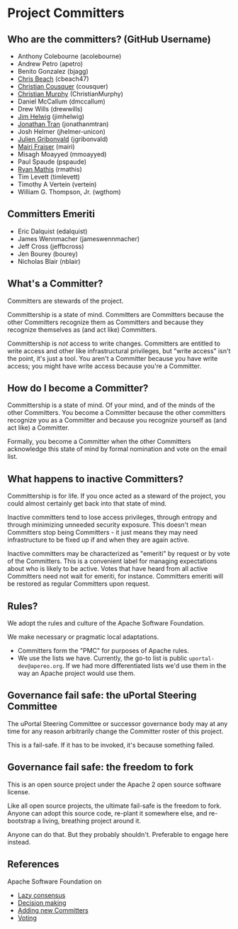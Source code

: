 # Project Committers

## Who are the committers? (GitHub Username)

 - Anthony Colebourne (acolebourne)
 - Andrew Petro (apetro)
 - Benito Gonzalez (bjagg)
 - [Chris Beach][] (cbeach47)
 - [Christian Cousquer][] (cousquer)
 - [Christian Murphy][] (ChristianMurphy)
 - Daniel McCallum (dmccallum)
 - Drew Wills (drewwills)
 - [Jim Helwig] (jimhelwig)
 - [Jonathan Tran][] (jonathanmtran)
 - Josh Helmer (jhelmer-unicon)
 - [Julien Gribonvald][] (jgribonvald)
 - [Mairi Fraiser][] (mairi)
 - Misagh Moayyed (mmoayyed)
 - Paul Spaude (pspaude)
 - [Ryan Mathis][] (rmathis)
 - Tim Levett (timlevett)
 - Timothy A Vertein (vertein)
 - William G. Thompson, Jr. (wgthom)

## Committers Emeriti

 - Eric Dalquist (edalquist)
 - James Wennmacher (jameswennmacher)
 - Jeff Cross (jeffbcross)
 - Jen Bourey (bourey)
 - Nicholas Blair (nblair)

## What's a Committer?

Committers are stewards of the project.

Committership is a state of mind. Committers are Committers because the other Committers recognize them as Committers and because they recognize themselves as (and act like) Committers.

Committership is *not* access to write changes. Committers are entitled to write access and other like infrastructural privileges, but "write access" isn't the point, it's just a tool. You aren't a Committer because you have write access; you might have write access because you're a Committer.

## How do I become a Committer?

Committership is a state of mind. Of your mind, and of the minds of the other Committers. You become a Committer because the other committers recognize you as a Committer and because you recognize yourself as (and act like) a Committer.

Formally, you become a Committer when the other Committers acknowledge this state of mind by formal nomination and vote on the email list.

## What happens to inactive Committers?

Committership is for life. If you once acted as a steward of the project, you could almost certainly get back into that state of mind.

Inactive committers tend to lose access privileges, through entropy and through minimizing unneeded security exposure. This doesn't mean Committers stop being Committers - it just means they may need infrastructure to be fixed up if and when they are again active.

Inactive committers may be characterized as "emeriti" by request or by vote of the Committers. This is a convenient label for managing expectations about who is likely to be active. Votes that have heard from all active Committers need not wait for emeriti, for instance. Committers emeriti will be restored as regular Committers upon request.

## Rules?

We adopt the rules and culture of the Apache Software Foundation.

We make necessary or pragmatic local adaptations.

+ Committers form the "PMC" for purposes of Apache rules.
+ We use the lists we have. Currently, the go-to list is public `uportal-dev@apereo.org`. If we had more differentiated lists we'd use them in the way an Apache project would use them.

## Governance fail safe: the uPortal Steering Committee

The uPortal Steering Committee or successor governance body may at any time for any reason arbitrarily change the Committer roster of this project.

This is a fail-safe. If it has to be invoked, it's because something failed.

## Governance fail safe: the freedom to fork

This is an open source project under the Apache 2 open source software license.

Like all open source projects, the ultimate fail-safe is the freedom to fork. Anyone can adopt this source code, re-plant it somewhere else, and re-bootstrap a living, breathing project around it.

Anyone can do that. But they probably shouldn't. Preferable to engage here instead.

## References

Apache Software Foundation on

+ [Lazy consensus](https://community.apache.org/committers/lazyConsensus.html)
+ [Decision making](https://community.apache.org/committers/decisionMaking.html)
+ [Adding new Committers](https://community.apache.org/newcommitter.html)
+ [Voting](https://community.apache.org/committers/voting.html)


[Christian Cousquer]: https://groups.google.com/a/apereo.org/d/topic/uportal-dev/oMLYtLAo3zo/discussion
[Jim Helwig]: https://groups.google.com/a/apereo.org/d/msg/uportal-dev/A5ok2Fiab_M/IQP5g9OvCgAJ
[Jonathan Tran]: https://groups.google.com/a/apereo.org/d/msg/uportal-dev/SRhi4Ega-mk/RyPMPTwGAgAJ
[Julien Gribonvald]: https://groups.google.com/a/apereo.org/d/msg/uportal-dev/bXZlOqaK0kE/othFUzwGAgAJ
[Mairi Fraiser]: https://groups.google.com/a/apereo.org/d/msg/uportal-dev/GO76Me6ylF0/hYdLPjsGAgAJ
[Chris Beach]: https://groups.google.com/a/apereo.org/d/msg/uportal-dev/MY4o0pEkuog/LP7CZCOaAwAJ
[Christian Murphy]: https://groups.google.com/a/apereo.org/d/msg/uportal-dev/N9vxp2Bz9J4/Dmih3VNTBAAJ
[Ryan Mathis]: https://groups.google.com/a/apereo.org/d/msg/uportal-dev/B87VkKHHnls/zOCNvHTuCgAJ
